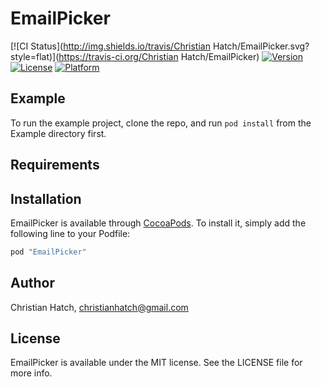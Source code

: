# EmailPicker

[![CI Status](http://img.shields.io/travis/Christian Hatch/EmailPicker.svg?style=flat)](https://travis-ci.org/Christian Hatch/EmailPicker)
[![Version](https://img.shields.io/cocoapods/v/EmailPicker.svg?style=flat)](http://cocoapods.org/pods/EmailPicker)
[![License](https://img.shields.io/cocoapods/l/EmailPicker.svg?style=flat)](http://cocoapods.org/pods/EmailPicker)
[![Platform](https://img.shields.io/cocoapods/p/EmailPicker.svg?style=flat)](http://cocoapods.org/pods/EmailPicker)

## Example

To run the example project, clone the repo, and run `pod install` from the Example directory first.

## Requirements

## Installation

EmailPicker is available through [CocoaPods](http://cocoapods.org). To install
it, simply add the following line to your Podfile:

```ruby
pod "EmailPicker"
```

## Author

Christian Hatch, christianhatch@gmail.com

## License

EmailPicker is available under the MIT license. See the LICENSE file for more info.
